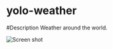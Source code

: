 yolo-weather
====

#Description
Weather around the world.

![Screen shot](https://raw.github.com/zacoppotamus/yolo/master/ScreenShot.png)
